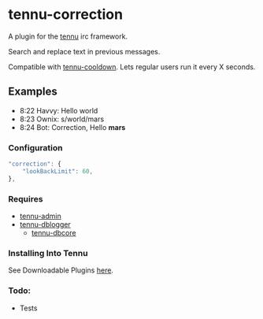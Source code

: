 # tennu-correction

A plugin for the [tennu](https://github.com/Tennu/tennu) irc framework.

Search and replace text in previous messages.

Compatible with [tennu-cooldown](https://github.com/LordWingZero/tennu-cooldown). Lets regular users run it every X seconds.

## Examples
- 8:22 Havvy: Hello world
- 8:23 Ownix: s/world/mars
- 8:24 Bot: Correction, <Havvy> Hello **mars**

### Configuration

```javascript
"correction": {
    "lookBackLimit": 60,
},
```

### Requires
- [tennu-admin](https://github.com/Tennu/tennu-admin)
- [tennu-dblogger](https://github.com/LordWingZero/tennu-dblogger)
  - [tennu-dbcore](https://github.com/LordWingZero/tennu-dbcore)


### Installing Into Tennu

See Downloadable Plugins [here](https://tennu.github.io/plugins/).

### Todo:

- Tests
